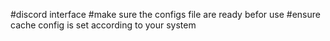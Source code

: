 #discord interface
#make sure the configs file are ready befor use
#ensure cache config is set according to your system